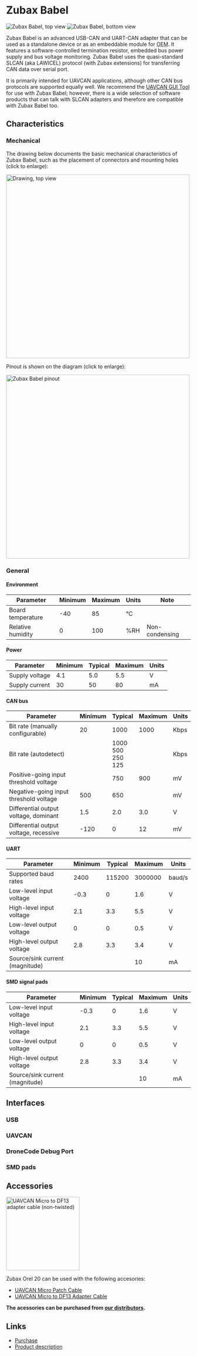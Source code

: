 # Zubax Babel

<img src="image.jpg" class="thumbnail" title="Zubax Babel, top view">
<img src="bottom.jpg" class="thumbnail" title="Zubax Babel, bottom view">

Zubax Babel is an advanced USB-CAN and UART-CAN adapter that can be used as a standalone device
or as an embeddable module for <abbr title="Original Equipment Manufacturers">OEM</abbr>.
It features a software-controlled termination resistor, embedded bus power supply
and bus voltage monitoring.
Zubax Babel uses the quasi-standard SLCAN (aka LAWICEL) protocol (with Zubax extensions)
for transferring CAN data over serial port.

It is primarily intended for UAVCAN applications, although other CAN bus protocols are supported equally well.
We recommend the [UAVCAN GUI Tool](http://uavcan.org/GUI_Tool) for use with Zubax Babel; however,
there is a wide selection of software products that can talk with SLCAN adapters
and therefore are compatible with Zubax Babel too.

## Characteristics

### Mechanical

The drawing below documents the basic mechanical characteristics of Zubax Babel,
such as the placement of connectors and mounting holes (click to enlarge):

<img src="drawing.png" height=500 title="Drawing, top view">

Pinout is shown on the diagram (click to enlarge):

<img src="pinout_diagram.png" height=500 title="Zubax Babel pinout">

### General

#### Environment

Parameter               | Minimum       | Maximum       | Units         | Note
------------------------|---------------|---------------|---------------|-----------------------
Board temperature       | -40           | 85            | &deg;C        |
Relative humidity       | 0             | 100           | %RH           | Non-condensing

#### Power

Parameter       | Minimum       | Typical       | Maximum       | Units |
----------------|---------------|---------------|---------------|-------|
Supply voltage  | 4.1           | 5.0           | 5.5           | V     |
Supply current  | 30            | 50            | 80            | mA    |

#### CAN bus

Parameter                               | Minimum       | Typical       | Maximum       | Units
----------------------------------------|---------------|---------------|---------------|-------
Bit rate (manually configurable)        | 20            | 1000          | 1000          | Kbps
Bit rate (autodetect)                   |        | 1000<br/>500<br/>250<br/>125 |       | Kbps
Positive-going input threshold voltage  |               | 750           | 900           | mV
Negative-going input threshold voltage  | 500           | 650           |               | mV
Differential output voltage, dominant   | 1.5           | 2.0           | 3.0           | V
Differential output voltage, recessive  | -120          | 0             | 12            | mV

#### UART

Parameter                               | Minimum       | Typical       | Maximum       | Units
----------------------------------------|---------------|---------------|---------------|-------
Supported baud rates                    | 2400          | 115200        | 3000000       | baud/s
Low-level input voltage                 | -0.3          | 0             | 1.6           | V
High-level input voltage                | 2.1           | 3.3           | 5.5           | V
Low-level output voltage                | 0             | 0             | 0.5           | V
High-level output voltage               | 2.8           | 3.3           | 3.4           | V
Source/sink current (magnitude)         |               |               | 10            | mA

#### SMD signal pads

Parameter                               | Minimum       | Typical       | Maximum       | Units
----------------------------------------|---------------|---------------|---------------|-------
Low-level input voltage                 | -0.3          | 0             | 1.6           | V
High-level input voltage                | 2.1           | 3.3           | 5.5           | V
Low-level output voltage                | 0             | 0             | 0.5           | V
High-level output voltage               | 2.8           | 3.3           | 3.4           | V
Source/sink current (magnitude)         |               |               | 10            | mA

## Interfaces

### USB

### UAVCAN

### DroneCode Debug Port

### SMD pads

## Accessories

<img src="UAVCAN_Micro_to_DF13_adapter_cable.jpg" height=200 title="UAVCAN Micro to DF13 adapter cable (non-twisted)"
     class="thumbnail">

Zubax Orel 20 can be used with the following accesories:

* [UAVCAN Micro Patch Cable](/uavcan#UAVCAN_Micro_Patch_Cable)
* [UAVCAN Micro to DF13 Adapter Cable](/uavcan#UAVCAN_Micro_to_DF13_Adapter_Cable)

**The acessories can be purchased from [our distributors](https://zubax.com/sales-network).**

## Links

* [Purchase](https://zubax.com/sales-network)
* [Product description](http://zubax.com/product/zubax-babel)
